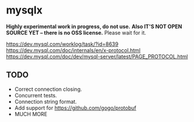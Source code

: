 # mysqlx

**Highly experimental work in progress, do not use.**
**Also IT'S NOT OPEN SOURCE YET – there is no OSS license.**
Please wait for it.

https://dev.mysql.com/worklog/task/?id=8639
https://dev.mysql.com/doc/internals/en/x-protocol.html
https://dev.mysql.com/doc/dev/mysql-server/latest/PAGE_PROTOCOL.html

## TODO
* Correct connection closing.
* Concurrent tests.
* Connection string format.
* Add support for https://github.com/gogo/protobuf
* MUCH MORE
